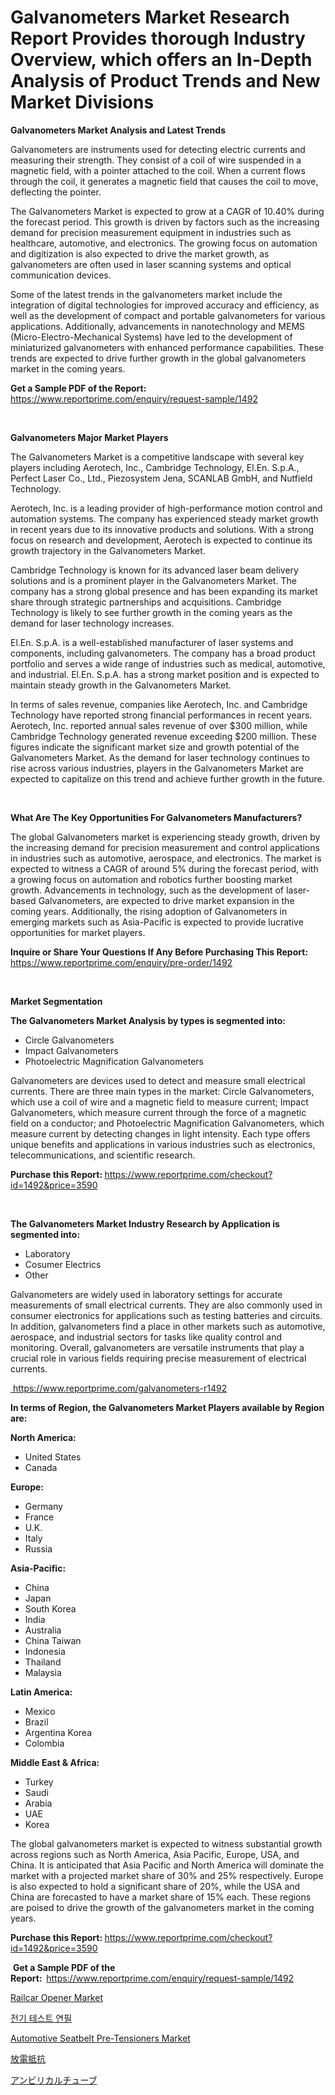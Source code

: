 <p><h1>Galvanometers Market Research Report Provides thorough Industry Overview, which offers an In-Depth Analysis of Product Trends and New Market Divisions</h1></p><p><strong>Galvanometers Market Analysis and Latest Trends</strong></p>
<p><p>Galvanometers are instruments used for detecting electric currents and measuring their strength. They consist of a coil of wire suspended in a magnetic field, with a pointer attached to the coil. When a current flows through the coil, it generates a magnetic field that causes the coil to move, deflecting the pointer.</p><p>The Galvanometers Market is expected to grow at a CAGR of 10.40% during the forecast period. This growth is driven by factors such as the increasing demand for precision measurement equipment in industries such as healthcare, automotive, and electronics. The growing focus on automation and digitization is also expected to drive the market growth, as galvanometers are often used in laser scanning systems and optical communication devices.</p><p>Some of the latest trends in the galvanometers market include the integration of digital technologies for improved accuracy and efficiency, as well as the development of compact and portable galvanometers for various applications. Additionally, advancements in nanotechnology and MEMS (Micro-Electro-Mechanical Systems) have led to the development of miniaturized galvanometers with enhanced performance capabilities. These trends are expected to drive further growth in the global galvanometers market in the coming years.</p></p>
<p><strong>Get a Sample PDF of the Report:&nbsp;</strong> <a href="https://www.reportprime.com/enquiry/request-sample/1492">https://www.reportprime.com/enquiry/request-sample/1492</a></p>
<p>&nbsp;</p>
<p><strong>Galvanometers Major Market Players</strong></p>
<p><p>The Galvanometers Market is a competitive landscape with several key players including Aerotech, Inc., Cambridge Technology, El.En. S.p.A., Perfect Laser Co., Ltd., Piezosystem Jena, SCANLAB GmbH, and Nutfield Technology. </p><p>Aerotech, Inc. is a leading provider of high-performance motion control and automation systems. The company has experienced steady market growth in recent years due to its innovative products and solutions. With a strong focus on research and development, Aerotech is expected to continue its growth trajectory in the Galvanometers Market.</p><p>Cambridge Technology is known for its advanced laser beam delivery solutions and is a prominent player in the Galvanometers Market. The company has a strong global presence and has been expanding its market share through strategic partnerships and acquisitions. Cambridge Technology is likely to see further growth in the coming years as the demand for laser technology increases.</p><p>El.En. S.p.A. is a well-established manufacturer of laser systems and components, including galvanometers. The company has a broad product portfolio and serves a wide range of industries such as medical, automotive, and industrial. El.En. S.p.A. has a strong market position and is expected to maintain steady growth in the Galvanometers Market.</p><p>In terms of sales revenue, companies like Aerotech, Inc. and Cambridge Technology have reported strong financial performances in recent years. Aerotech, Inc. reported annual sales revenue of over $300 million, while Cambridge Technology generated revenue exceeding $200 million. These figures indicate the significant market size and growth potential of the Galvanometers Market. As the demand for laser technology continues to rise across various industries, players in the Galvanometers Market are expected to capitalize on this trend and achieve further growth in the future.</p></p>
<p>&nbsp;</p>
<p><strong>What Are The Key Opportunities For Galvanometers Manufacturers?</strong></p>
<p><p>The global Galvanometers market is experiencing steady growth, driven by the increasing demand for precision measurement and control applications in industries such as automotive, aerospace, and electronics. The market is expected to witness a CAGR of around 5% during the forecast period, with a growing focus on automation and robotics further boosting market growth. Advancements in technology, such as the development of laser-based Galvanometers, are expected to drive market expansion in the coming years. Additionally, the rising adoption of Galvanometers in emerging markets such as Asia-Pacific is expected to provide lucrative opportunities for market players.</p></p>
<p><strong>Inquire or Share Your Questions If Any Before Purchasing This Report:</strong> <a href="https://www.reportprime.com/enquiry/pre-order/1492">https://www.reportprime.com/enquiry/pre-order/1492</a></p>
<p>&nbsp;</p>
<p><strong>Market Segmentation</strong></p>
<p><strong>The Galvanometers Market Analysis by types is segmented into:</strong></p>
<p><ul><li>Circle Galvanometers</li><li>Impact Galvanometers</li><li>Photoelectric Magnification Galvanometers</li></ul></p>
<p><p>Galvanometers are devices used to detect and measure small electrical currents. There are three main types in the market: Circle Galvanometers, which use a coil of wire and a magnetic field to measure current; Impact Galvanometers, which measure current through the force of a magnetic field on a conductor; and Photoelectric Magnification Galvanometers, which measure current by detecting changes in light intensity. Each type offers unique benefits and applications in various industries such as electronics, telecommunications, and scientific research.</p></p>
<p><strong>Purchase this Report:&nbsp;</strong><a href="https://www.reportprime.com/checkout?id=1492&price=3590">https://www.reportprime.com/checkout?id=1492&price=3590</a></p>
<p>&nbsp;</p>
<p><strong>The Galvanometers Market Industry Research by Application is segmented into:</strong></p>
<p><ul><li>Laboratory</li><li>Cosumer Electrics</li><li>Other</li></ul></p>
<p><p>Galvanometers are widely used in laboratory settings for accurate measurements of small electrical currents. They are also commonly used in consumer electronics for applications such as testing batteries and circuits. In addition, galvanometers find a place in other markets such as automotive, aerospace, and industrial sectors for tasks like quality control and monitoring. Overall, galvanometers are versatile instruments that play a crucial role in various fields requiring precise measurement of electrical currents.</p></p>
<p><a href="https://www.reportprime.com/galvanometers-r1492">&nbsp;https://www.reportprime.com/galvanometers-r1492</a></p>
<p><strong>In terms of Region, the Galvanometers Market Players available by Region are:</strong></p>
<p>
    <p> <strong> North America: </strong>
        <ul>
            <li>United States</li>
            <li>Canada</li>
        </ul>
        </p> 
    <p> <strong> Europe: </strong>
        <ul>
            <li>Germany</li>
            <li>France</li>
            <li>U.K.</li>
            <li>Italy</li>
            <li>Russia</li>
        </ul>
        </p> 
    <p> <strong> Asia-Pacific: </strong>
        <ul>
            <li>China</li>
            <li>Japan</li>
            <li>South Korea</li>
            <li>India</li>
            <li>Australia</li>
            <li>China Taiwan</li>
            <li>Indonesia</li>
            <li>Thailand</li>
            <li>Malaysia</li>
        </ul>
        </p> 
    <p> <strong> Latin America: </strong>
        <ul>
            <li>Mexico</li>
            <li>Brazil</li>
            <li>Argentina Korea</li>
            <li>Colombia</li>
        </ul>
        </p> 
    <p> <strong> Middle East & Africa: </strong>
        <ul>
            <li>Turkey</li>
            <li>Saudi</li>
            <li>Arabia</li>
            <li>UAE</li>
            <li>Korea</li>
        </ul>
    </p>
    </p>
<p><p>The global galvanometers market is expected to witness substantial growth across regions such as North America, Asia Pacific, Europe, USA, and China. It is anticipated that Asia Pacific and North America will dominate the market with a projected market share of 30% and 25% respectively. Europe is also expected to hold a significant share of 20%, while the USA and China are forecasted to have a market share of 15% each. These regions are poised to drive the growth of the galvanometers market in the coming years.</p></p>
<p><strong>Purchase this Report: </strong><a href="https://www.reportprime.com/checkout?id=1492&price=3590">https://www.reportprime.com/checkout?id=1492&price=3590</a></p>
<p>&nbsp;<strong>Get a Sample PDF of the Report:&nbsp;&nbsp;</strong><a href="https://www.reportprime.com/enquiry/request-sample/1492">https://www.reportprime.com/enquiry/request-sample/1492</a></p>
<p><strong></strong></p>
<p><p><a href="https://www.linkedin.com/pulse/railcar-opener-market-outlook-complete-industry-analysis-2024-rwvsc">Railcar Opener Market</a></p><p><a href="https://github.com/LoganRew1964/Market-Research-Report-List-1/blob/main/299487018150.md">전기 테스트 연필</a></p><p><a href="https://medium.com/@kirstencharrison82024/automotive-seatbelt-pre-tensioners-market-outlook-and-forecast-from-2024-to-2031-a5c03cb8d843">Automotive Seatbelt Pre-Tensioners Market</a></p><p><a href="https://medium.com/@willismills2023/%E6%94%BE%E9%9B%BB%E6%8A%B5%E6%8A%97%E5%99%A8%E3%81%AE%E5%B8%82%E5%A0%B4%E3%82%B7%E3%82%A7%E3%82%A2%E3%81%A8%E6%96%B0%E3%81%97%E3%81%84%E3%83%88%E3%83%AC%E3%83%B3%E3%83%89%E5%88%86%E6%9E%90-%E3%81%9D%E3%81%AE%E3%82%BF%E3%82%A4%E3%83%97-%E3%82%A2%E3%83%97%E3%83%AA%E3%82%B1%E3%83%BC%E3%82%B7%E3%83%A7%E3%83%B3-%E3%82%A8%E3%83%B3%E3%83%89%E3%83%A6%E3%83%BC%E3%82%BA%E3%81%AB%E3%82%88%E3%82%8B2024%E5%B9%B4%E3%81%8B%E3%82%892031%E5%B9%B4%E3%81%BE%E3%81%A7%E3%81%AE%E4%BA%88%E6%B8%AC-15c832975138">放電抵抗</a></p><p><a href="https://medium.com/@larrycruz525/%E8%87%8D%E5%B8%AF%E7%AE%A1%E5%B8%82%E5%A0%B4%E3%81%AE%E5%8B%95%E5%90%91%E3%81%A8%E6%88%90%E9%95%B7%E3%83%89%E3%83%A9%E3%82%A4%E3%83%90%E3%83%BC%E3%81%AE%E5%88%86%E6%9E%90-2024%E5%B9%B4%E3%81%8B%E3%82%892031%E5%B9%B4%E3%81%BE%E3%81%A7%E3%81%AE%E4%BA%88%E6%B8%AC-d0d9379810f7">アンビリカルチューブ</a></p></p>